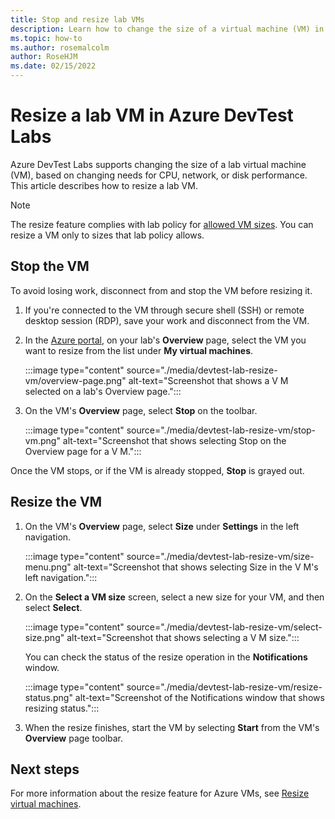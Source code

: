 ```yaml
---
title: Stop and resize lab VMs
description: Learn how to change the size of a virtual machine (VM) in Azure DevTest Labs based on changing needs for CPU, network, or disk performance.
ms.topic: how-to
ms.author: rosemalcolm
author: RoseHJM
ms.date: 02/15/2022
---
```


# Resize a lab VM in Azure DevTest Labs

Azure DevTest Labs supports changing the size of a lab virtual machine (VM), based on changing needs for CPU, network, or disk performance. This article describes how to resize a lab VM.

> [!NOTE]
> The resize feature complies with lab policy for [allowed VM sizes](devtest-lab-set-lab-policy.md#set-allowed-virtual-machine-sizes). You can resize a VM only to sizes that lab policy allows.

## Stop the VM

To avoid losing work, disconnect from and stop the VM before resizing it.

1. If you're connected to the VM through secure shell (SSH) or remote desktop session (RDP), save your work and disconnect from the VM.

1. In the [Azure portal](https://go.microsoft.com/fwlink/p/?LinkID=525040), on your lab's **Overview** page, select the VM you want to resize from the list under **My virtual machines**.

   :::image type="content" source="./media/devtest-lab-resize-vm/overview-page.png" alt-text="Screenshot that shows a V M selected on a lab's Overview page.":::

1. On the VM's **Overview** page, select **Stop** on the toolbar. 

   :::image type="content" source="./media/devtest-lab-resize-vm/stop-vm.png" alt-text="Screenshot that shows selecting Stop on the Overview page for a V M.":::

Once the VM stops, or if the VM is already stopped, **Stop** is grayed out.

## Resize the VM

1. On the VM's **Overview** page, select **Size** under **Settings** in the left navigation.

   :::image type="content" source="./media/devtest-lab-resize-vm/size-menu.png" alt-text="Screenshot that shows selecting Size in the V M's left navigation.":::

1. On the **Select a VM size** screen, select a new size for your VM, and then select **Select**.

   :::image type="content" source="./media/devtest-lab-resize-vm/select-size.png" alt-text="Screenshot that shows selecting a V M size.":::

   You can check the status of the resize operation in the **Notifications** window.

   :::image type="content" source="./media/devtest-lab-resize-vm/resize-status.png" alt-text="Screenshot of the Notifications window that shows resizing status.":::

1. When the resize finishes, start the VM by selecting **Start** from the VM's **Overview** page toolbar.

## Next steps

For more information about the resize feature for Azure VMs, see [Resize virtual machines](https://azure.microsoft.com/blog/resize-virtual-machines/).
